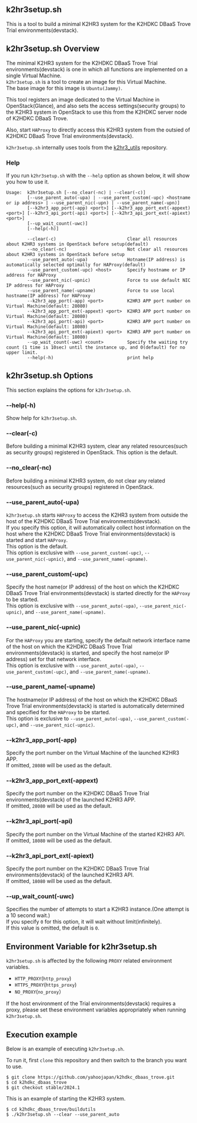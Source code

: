 k2hr3setup.sh
-------------
This is a tool to build a minimal K2HR3 system for the K2HDKC DBaaS Trove Trial environments(devstack).

## k2hr3setup.sh Overview
The minimal K2HR3 system for the K2HDKC DBaaS Trove Trial environments(devstack) is one in which all functions are implemented on a single Virtual Machine.  
`k2hr3setup.sh` is a tool to create an image for this Virtual Machine.  
The base image for this image is `Ubuntu(Jammy)`.  

This tool registers an image dedicated to the Virtual Machine in OpenStack(Glance), and also sets the access settings(security groups) to the K2HR3 system in OpenStack to use this from the K2HDKC server node of K2HDKC DBaaS Trove.  

Also, start `HAProxy` to directly access this K2HR3 system from the outsied of  K2HDKC DBaaS Trove Trial environments(devstack).  

`k2hr3setup.sh` internally uses tools from the [k2hr3_utils](https://github.com/yahoojapan/k2hr3_utils) repository.  

### Help
If you run `k2hr3setup.sh` with the `--help` option as shown below, it will show you how to use it.  
```
Usage:  k2hr3setup.sh [--no_clear(-nc) | --clear(-c)]
        [--use_parent_auto(-upa) | --use_parent_custom(-upc) <hostname or ip address> | --use_parent_nic(-upn) | --use_parent_name(-upn)]
        [--k2hr3_app_port(-app) <port>] [--k2hr3_app_port_ext(-appext) <port>] [--k2hr3_api_port(-api) <port>] [--k2hr3_api_port_ext(-apiext) <port>]
        [--up_wait_count(-uwc)]
        [--help(-h)]

        --clear(-c)                           Clear all resources about K2HR3 systems in OpenStack before setup(default)
        --no_clear(-nc)                       Not clear all resources about K2HR3 systems in OpenStack before setup
        --use_parent_auto(-upa)               Hotname(IP address) is automatically selected optimally for HAProxy(default)
        --use_parent_custom(-upc) <host>      Specify hostname or IP address for HAProxy
        --use_parent_nic(-upnic)              Force to use default NIC IP address for HAProxy
        --use_parent_name(-upname)            Force to use local hostname(IP address) for HAProxy
        --k2hr3_app_port(-app) <port>         K2HR3 APP port number on Virtual Machine(default: 28080)
        --k2hr3_app_port_ext(-appext) <port>  K2HR3 APP port number on Virtual Machine(default: 28080)
        --k2hr3_api_port(-api) <port>         K2HR3 APP port number on Virtual Machine(default: 18080)
        --k2hr3_api_port_ext(-apiext) <port>  K2HR3 APP port number on Virtual Machine(default: 18080)
        --up_wait_count(-uwc) <count>         Specify the waiting try count (1 time is 10sec) until the instance up, and 0(default) for no upper limit.
        --help(-h)                            print help
```

## k2hr3setup.sh Options
This section explains the options for `k2hr3setup.sh`.

### --help(-h)
Show help for `k2hr3setup.sh`.

### --clear(-c)
Before building a minimal K2HR3 system, clear any related resources(such as security groups) registered in OpenStack.
This option is the default.

### --no_clear(-nc)
Before building a minimal K2HR3 system, do not clear any related resources(such as security groups) registered in OpenStack.

### --use_parent_auto(-upa)
`k2hr3setup.sh` starts `HAProxy` to access the K2HR3 system from outside the host of the K2HDKC DBaaS Trove Trial environments(devstack).  
If you specify this option, it will automatically collect host information on the host where the K2HDKC DBaaS Trove Trial environments(devstack) is started and start `HAProxy`.  
This option is the default.  
This option is exclusive with `--use_parent_custom(-upc)`, `--use_parent_nic(-upnic)`, and `--use_parent_name(-upname)`.

### --use_parent_custom(-upc) <host>
Specify the host name(or IP address) of the host on which the K2HDKC DBaaS Trove Trial environments(devstack) is started directly for the `HAProxy` to be started.  
This option is exclusive with `--use_parent_auto(-upa)`, `--use_parent_nic(-upnic)`, and `--use_parent_name(-upname)`.

### --use_parent_nic(-upnic)
For the `HAProxy` you are starting, specify the default network interface name of the host on which the K2HDKC DBaaS Trove Trial environments(devstack) is started, and specify the host name(or IP address) set for that network interface.  
This option is exclusive with `--use_parent_auto(-upa)`, `--use_parent_custom(-upc)`, and `--use_parent_name(-upname)`.

### --use_parent_name(-upname)
The hostname(or IP address) of the host on which the K2HDKC DBaaS Trove Trial environments(devstack) is started is automatically determined and specified for the `HAProxy` to be started.  
This option is exclusive to `--use_parent_auto(-upa)`, `--use_parent_custom(-upc)`, and `--use_parent_nic(-upnic)`.

### --k2hr3_app_port(-app) <port>
Specify the port number on the Virtual Machine of the launched K2HR3 APP.  
If omitted, `28080` will be used as the default.

### --k2hr3_app_port_ext(-appext) <port>
Specify the port number on the K2HDKC DBaaS Trove Trial environments(devstack) of the launched K2HR3 APP.  
If omitted, `28080` will be used as the default.

### --k2hr3_api_port(-api) <port>
Specify the port number on the Virtual Machine of the started K2HR3 API.  
If omitted, `18080` will be used as the default.

### --k2hr3_api_port_ext(-apiext) <port>
Specify the port number on the K2HDKC DBaaS Trove Trial environments(devstack) of the launched K2HR3 API.  
If omitted, `18080` will be used as the default.

### --up_wait_count(-uwc) <count>
Specifies the number of attempts to start a K2HR3 instance.(One attempt is a 10 second wait.)  
If you specify `0` for this option, it will wait without limit(infinitely).  
If this value is omitted, the default is `0`.

## Environment Variable for k2hr3setup.sh
`k2hr3setup.sh` is affected by the following `PROXY` related environment variables.
- `HTTP_PROXY`(`http_proxy`)
- `HTTPS_PROXY`(`https_proxy`)
- `NO_PROXY`(`no_proxy`）

If the host environment of the Trial environments(devstack) requires a proxy, please set these environment variables appropriately when running `k2hr3setup.sh`.

## Execution example
Below is an example of executing `k2hr3setup.sh`.  

To run it, first `clone` this repository and then switch to the branch you want to use.  
```
$ git clone https://github.com/yahoojapan/k2hdkc_dbaas_trove.git
$ cd k2hdkc_dbaas_trove
$ git checkout stable/2024.1
```

This is an example of starting the K2HR3 system.  
```
$ cd k2hdkc_dbaas_trove/buildutils
$ ./k2hr3setup.sh --clear --use_parent_auto
```
